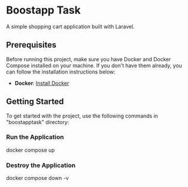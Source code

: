 # Boostapp Task

A simple shopping cart application built with Laravel.

## Prerequisites

Before running this project, make sure you have Docker and Docker Compose installed on your machine. If you don't have them already, you can follow the installation instructions below:

- **Docker**: [Install Docker](https://docs.docker.com/get-docker/)

## Getting Started

To get started with the project, use the following commands in "boostapptask" directory:

### Run the Application

docker compose up

### Destroy the Application

docker compose down -v

